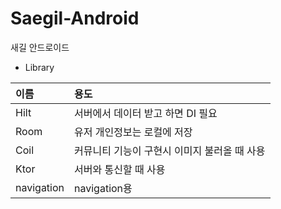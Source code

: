 # Saegil-Android
새길 안드로이드

- Library


| 이름|용도|
|:---|:---|
|Hilt |서버에서 데이터 받고 하면 DI 필요|
|Room | 유저 개인정보는 로컬에 저장|
|Coil | 커뮤니티 기능이 구현시 이미지 불러올 때 사용|
|Ktor | 서버와 통신할 때 사용|
|navigation | navigation용|
